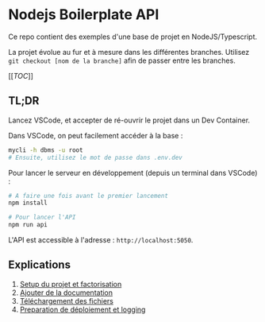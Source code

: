 # Nodejs Boilerplate API

Ce repo contient des exemples d'une base de projet en NodeJS/Typescript.

La projet évolue au fur et à mesure dans les différentes branches. Utilisez `git checkout [nom de la branche]` afin de passer entre les branches.

[[_TOC_]]

## TL;DR

Lancez VSCode, et accepter de ré-ouvrir le projet dans un Dev Container.

Dans VSCode, on peut facilement accéder à la base :

```sh
mycli -h dbms -u root
# Ensuite, utilisez le mot de passe dans .env.dev
```

Pour lancer le serveur en développement (depuis un terminal dans VSCode) :

```sh
# A faire une fois avant le premier lancement
npm install

# Pour lancer l'API
npm run api
```

L'API est accessible à l'adresse : `http://localhost:5050`.


## Explications

1. [Setup du projet et factorisation](./documentation/001-factorisation/README.md)
1. [Ajouter de la documentation](./documentation/002-documentation/README.md)
3. [Téléchargement des fichiers](./documentation/003-fileuploads/README.md)
4. [Preparation de déploiement et logging](./documentation/004-deploymentlogging/README.md)
